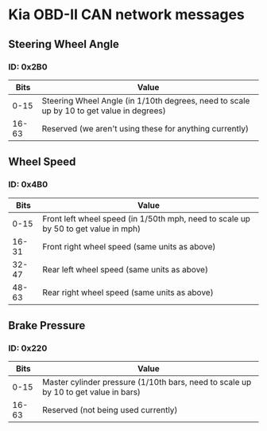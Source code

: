 # Kia OBD-II CAN network messages

## Steering Wheel Angle

### ID: 0x2B0

| Bits  | Value |
| ----- | ----- |
|  0-15 | Steering Wheel Angle (in 1/10th degrees, need to scale up by 10 to get value in degrees) |
| 16-63 | Reserved (we aren't using these for anything currently) |

## Wheel Speed

### ID: 0x4B0

| Bits  | Value |
| ----- | ----- |
|  0-15 | Front left wheel speed (in 1/50th mph, need to scale up by 50 to get value in mph) |
| 16-31 | Front right wheel speed (same units as above) |
| 32-47 | Rear left wheel speed (same units as above) 	|
| 48-63 | Rear right wheel speed (same units as above) 	|

## Brake Pressure

### ID: 0x220

| Bits  | Value |
| ----- | ----- |
|  0-15 | Master cylinder pressure (1/10th bars, need to scale up by 10 to get value in bars) |
| 16-63 | Reserved (not being used currently) |
